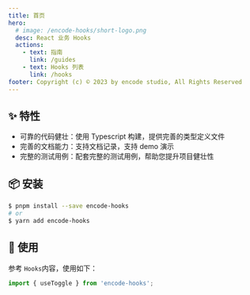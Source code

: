 ```yaml
---
title: 首页
hero:
  # image: /encode-hooks/short-logo.png
  desc: React 业务 Hooks
  actions:
    - text: 指南
      link: /guides
    - text: Hooks 列表
      link: /hooks
footer: Copyright (c) © 2023 by encode studio, All Rights Reserved
---
```


## ✨ 特性

- 可靠的代码健壮：使用 Typescript 构建，提供完善的类型定义文件
- 完善的文档能力：支持文档记录，支持 demo 演示
- 完整的测试用例：配套完整的测试用例，帮助您提升项目健壮性

## 📦 安装

```bash
$ pnpm install --save encode-hooks
# or
$ yarn add encode-hooks
```

## 🔨 使用

参考 `Hooks`内容，使用如下：

```ts
import { useToggle } from 'encode-hooks';
```
